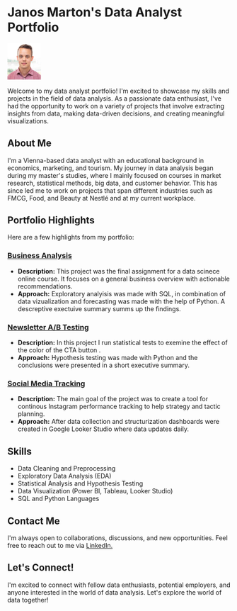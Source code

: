 # Janos Marton's Data Analyst Portfolio

<img src="Profil.PNG" width=15% height=15%>

Welcome to my data analyst portfolio! I'm excited to showcase my skills and projects in the field of data analysis. As a passionate data enthusiast, I've had the opportunity to work on a variety of projects that involve extracting insights from data, making data-driven decisions, and creating meaningful visualizations.

## About Me

I'm a Vienna-based data analyst with an educational background in economics, marketing, and tourism. My journey in data analysis began during my master's studies, where I mainly focused on courses in market research, statistical methods, big data, and customer behavior. This has since led me to work on projects that span different industries such as FMCG, Food, and Beauty at Nestlé and at my current workplace.

## Portfolio Highlights

Here are a few highlights from my portfolio:

### [Business Analysis](https://github.com/janosmrtn/Data-Analyst-Portfolio/tree/fdedd4cb0038362da73101f80e41b21d6b796c87/Business%20Analyisis%20-%20SQL%2C%20Python)

- **Description:** This project was the final assignment for a data scinece online course. It focuses on a general business overview with actionable recommendations.
- **Approach:** Exploratory analyisis was made with SQL, in combination of data vizualization and forecasting was made with the help of Python. A descreptive exectuive summary summs up the findings.

### [Newsletter A/B Testing](https://github.com/janosmrtn/Data-Analyst-Portfolio/tree/f382b44403cf939bb12ef07521b1f32d9e5ac902/Newsletter%20AB%20Testing)

- **Description:** In this project I run statistical tests to exemine the effect of the color of the CTA button .
- **Approach:** Hypothesis testing was made with Python and the conclusions were presented in a short executive summary.

### [Social Media Tracking](https://github.com/janosmrtn/Data-Analyst-Portfolio/tree/43b591e92211ea234d0bcb1f7a6c97a1bf2b882e/Social%20Media%20Tracking)

- **Description:** The main goal of the project was to create a tool for continous Instagram performance tracking to help strategy and tactic planning.
- **Approach:** After data collection and structurization dashboards were created in Google Looker Studio where data updates daily.
  
## Skills

- Data Cleaning and Preprocessing
- Exploratory Data Analysis (EDA)
- Statistical Analysis and Hypothesis Testing
- Data Visualization (Power BI, Tableau, Looker Studio)
- SQL and Python Languages

## Contact Me

I'm always open to collaborations, discussions, and new opportunities. 
Feel free to reach out to me via [LinkedIn.](https://www.linkedin.com/in/janosmarton/)

## Let's Connect!

I'm excited to connect with fellow data enthusiasts, potential employers, and anyone interested in the world of data analysis. Let's explore the world of data together!


